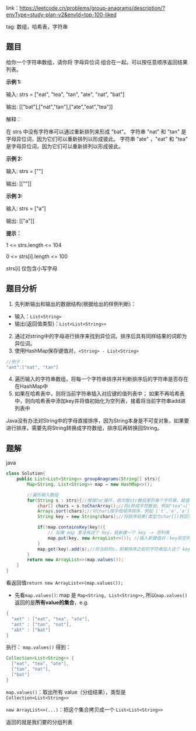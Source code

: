 link：https://leetcode.cn/problems/group-anagrams/description/?envType=study-plan-v2&envId=top-100-liked

tag: 数组，哈希表，字符串

## 题目
给你一个字符串数组，请你将 字母异位词 组合在一起。可以按任意顺序返回结果列表。

**示例 1:**

输入: strs = ["eat", "tea", "tan", "ate", "nat", "bat"]

输出: [["bat"],["nat","tan"],["ate","eat","tea"]]

解释：

在 strs 中没有字符串可以通过重新排列来形成 "bat"。
字符串 "nat" 和 "tan" 是字母异位词，因为它们可以重新排列以形成彼此。
字符串 "ate" ，"eat" 和 "tea" 是字母异位词，因为它们可以重新排列以形成彼此。

**示例 2:**

输入: strs = [""]

输出: [[""]]

**示例 3:**

输入: strs = ["a"]

输出: [["a"]]

**提示：**

1 <= strs.length <= 104

0 <= strs[i].length <= 100

strs[i] 仅包含小写字母

## 题目分析
1. 先判断输出和输出的数据结构(根据给出的样例判断)：
* 输入：`List<String>`
* 输出(返回值类型)：`List<List<String>>`

2. 通过对string中的字母进行排序来找到异位词。排序后具有同样结果的词即为异位词。
3. 使用HashMap保存键值对，`<String> - List<String>` 
```java
//例子：
"ant":["nat", "tan"]
```
4. 遍历输入的字符串数组，将每一个字符串排序并判断排序后的字符串是否存在在HashMap中
5. 如果在哈希表中，则将当前字符串插入对应键的值列表中； 如果不再哈希表中，则向哈希表中添加key并将值初始化为空列表，接着将当前字符串add进列表中

Java没有办法对String中的字母直接排序，因为String本身是不可变对象，如果要进行排序，需要先将String转换成字符数组，排序后再转换回String。

## 题解
java
```java
class Solution{
    public List<List<String>> groupAnagrams(String[] strs){
        Map<String, List<String>> map = new HashMap<>();

        //遍历输入数组
        for(String s : strs){//增强for循环，依次取str数组里的每个字符串，赋值给变量s
            char[] chars = s.toCharArray();//将s转成字符数组，例如"tea"→['t','e','a']
            Arrays.sort(chars);//对chars按字母顺序排序，例如 ['t','e','a'] → ['a','e','t']
            String key = new String(chars);//将排序结果(类型为char[])转回字符串，将作为hashmap的key，作为分组的唯一标识

            if(!map.containsKey(key)){
                // 如果 map 里没有这个 key，就新建一个 key -> 空列表
                map.put(key, new ArrayList<>()); //插入新键值对：key和空列表 例如："aet" : []
            }
            map.get(key).add(s);//将当前的s，即被排序之前的字符串加入这个 key 对应的列表里，因为是在列表里加内容，所以不能用put
        }
        return new ArrayList<>(map.values());
    }
}
```

看返回值`return new ArrayList<>(map.values());`
* 先看`map.values()`:  map 是 `Map<String, List<String>>`, 所以`map.values()`返回的是**所有value的集合**，e.g.
```java
{
  "aet" : ["eat", "tea", "ate"],
  "ant" : ["tan", "nat"],
  "abt" : ["bat"]
}
```
执行：
`map.values()`
得到：
```java
Collection<List<String>> {
  ["eat", "tea", "ate"],
  ["tan", "nat"],
  ["bat"]
}
```
`map.values()`：取出所有 value（分组结果），类型是 `Collection<List<String>>`

`new ArrayList<>(...)`：把这个集合拷贝成一个 `List<List<String>>`

返回的就是我们要的分组列表
